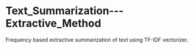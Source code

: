 # Text_Summarization---Extractive_Method
Frequency based extractive summarization of text using TF-IDF vectorizer.
